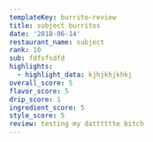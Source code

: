 ```yaml
---
templateKey: burrito-review
title: subject burritos
date: '2018-06-14'
restaurant_name: subject
rank: 10
sub: fdfsfsdfd
highlights:
  - highlight_data: kjhjkhjkhkj
overall_score: 5
flavor_score: 5
drip_score: 1
ingredient_score: 5
style_score: 5
review: testing my datttttte bitch
---
```


